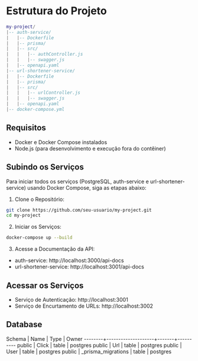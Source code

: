 # Estrutura do Projeto

```lua
my-project/
|-- auth-service/
|   |-- Dockerfile
|   |-- prisma/
|   |-- src/
|   |   |-- authController.js
|   |   |-- swagger.js
|   |-- openapi.yaml
|-- url-shortener-service/
|   |-- Dockerfile
|   |-- prisma/
|   |-- src/
|   |   |-- urlController.js
|   |   |-- swagger.js
|   |-- openapi.yaml
|-- docker-compose.yml
```

## Requisitos

- Docker e Docker Compose instalados
- Node.js (para desenvolvimento e execução fora do contêiner)

## Subindo os Serviços

Para iniciar todos os serviços (PostgreSQL, auth-service e url-shortener-service) usando Docker Compose, siga as etapas abaixo:

1. Clone o Repositório:

```sh
git clone https://github.com/seu-usuario/my-project.git
cd my-project
```

2. Iniciar os Serviços:

```sh
docker-compose up --build
```

3. Acesse a Documentação da API:

- auth-service: http://localhost:3000/api-docs
- url-shortener-service: http://localhost:3001/api-docs

## Acessar os Serviços

- Serviço de Autenticação: http://localhost:3001
- Serviço de Encurtamento de URLs: http://localhost:3002

## Database

Schema | Name | Type | Owner
--------+--------------------+-------+----------
public | Click | table | postgres
public | Url | table | postgres
public | User | table | postgres
public | \_prisma_migrations | table | postgres
